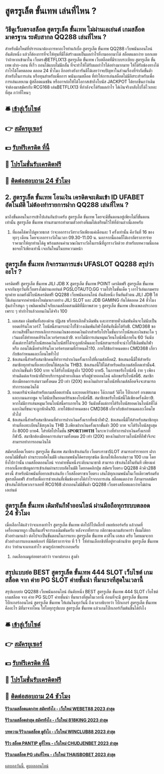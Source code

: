 # สูตรรูเล็ต ขั้นเทพ เล่นที่ไหน ?
## วิธีดูเว็บตรงสล็อต สูตรรูเล็ต ขั้นเทพ ไม่ผ่านเอเย่นต์ เกมสล็อตมาตรฐาน ระดับสากล QQ288 เล่นที่ไหน ?
สำหรับมือใหม่ที่ปรารถนาต้องการหาอะไรทำแก้เบื่อ สูตรรูเล็ต ขั้นเทพ QQ288 เว็บพนันออนไลน์ อันดับหนึ่ง แล้วก็ต้องการที่จะให้ทุนที่มีได้สร้างผลเป็นผลกำไรที่งามออกมาได้ สล็อตแตกง่าย บอกเลยว่าถ้าหากเข้ามาใน เว็บตรงBETFLIX13 สูตรรูเล็ต ขั้นเทพ เว็บสล็อตที่มีระบบระเบียบ สูตรรูเล็ต ขั้นเทพ ฝาก-ถอน ที่เร็ว ถอนได้แบบไม่มีกลั้น ที่จะทำให้ได้รับผลกำไรได้อย่างมากมาย ให้ได้รับช่องทางได้กำไรได้โดยตลอด ตลอด 24 ชั่วโมง อีกอย่างยังการันตีได้เลยว่าจบปัญหาในส่วนเรื่องที่จำกัดขั้นต่ำสำหรับในการเล่น หรือทุนสำหรับเพื่อการ พนันเกมสล็อต ที่ทำให้การเล่นสล็อตไม่มีอิสระสำหรับเพื่อการเล่นเลยเกม ตู้สล็อตแมชชีน หรืออาจก่อให้ได้โอกาสเข้าถึงโบนัส JACKPOT ได้ยากขึ้นกว่าเดิม จำต้องมาสมัครกับ RCG168 เล่นBETFLIX13 ที่กำลังจะได้รับผลกำไร ได้เงินจริงกลับไปได้ไวเยอะที่สุด กว่าที่ไหนๆ

## 🛎 [เข้าสู่เว็บไซต์](https://bit.ly/3SdLNi2)
## 👉 [สมัครยูเซอร์](https://bit.ly/3SdLNi2)
## 💵 [รับฟรีเครดิต ที่นี้](https://bit.ly/3dyRKHj)
## 👑 [โปรโมชั่นรับเครดิตฟรี](https://bit.ly/3dyRKHj)
## 📱 [ติดต่อสอบถาม 24 ชัวโมง](https://bit.ly/3dyRKHj)

## 2. สูตรรูเล็ต ขั้นเทพ โอนเงิน เครดิตจะเติมเข้า ID UFABET อัตโนมัติ ไม่ต้องทำรายการฝาก QQ288 เล่นที่ไหน ?
มาถึงขั้นตอนในการเข้าไปเล่นกันบ้างครับ สูตรรูเล็ต ขั้นเทพ โดยจะมีขั้นตอนอยู่เพียงไม่กี่ขั้นตอนเท่านั้น สูตรรูเล็ต ขั้นเทพ ท่านสามารถทำตามตัวอย่างที่ผมได้เตรียมไว้ให้ที่ด้านล่างนี้เลยครับ
1. ที่แอดได้พาไปดูหวยธกส ว่าจะออกรางวัลรางวัลเพียงแค่เดือนละ 1 ครั้งเท่านั้น คือวันที่ 16 ของทุกๆ เดือน โดยจะออกรางวัลในเวลา 09.30-11.00 น. นอกจากนี้แอดก็ได้เอาอัตราการจ่ายราคามาให้ทุกท่านได้ดู พร้อมสอนคำนวณเงินรางวัลในกรณีที่ถูกรางวัลด้วย สำหรับบทความนี้แอดขอจบไว้เพียงเท่านี้ เจอกันใหม่ในบทความหน้า

## สูตรรูเล็ต ขั้นเทพ กิจกรรมการแข่ง UFASLOT QQ288 สรุปว่าอะไร ?
เครดิตฟรี สูตรรูเล็ต ขั้นเทพ JILI JDB X สูตรรูเล็ต ขั้นเทพ POINT เครดิตฟรี สูตรรูเล็ต ขั้นเทพ แจกกันทุกวันที่เว็บตรงไม่ผ่านเอเย่นต์ PGSLOTAUTO.GG รวมโปรโมชั่นเด็ด ๆ เอาไว้เล่นเกมครบทุกค่าย แถมยังมีโบนัสเครดิตฟรี QQ288 เว็บพนันออนไลน์ อันดับหนึ่ง ยืนยันตัวตน JILI JDB ให้ใช้เล่นเกมจากค่ายน้องใหม่มาแรงอย่าง JILI SLOT และ JDB GAMING กันได้ตลอด 24 ชั่วโมง ลุ้นกำไรสนุก ๆ เพลิดเพลินใจกับเกมสล็อตสามมิติที่มีภาพสวย ๆ สูตรรูเล็ต ขั้นเทพ เสียงเพลงประกอบเพราะ ๆ ทำกำไรแล้วถอนเงินได้จริง 100
1. ผลเสมอ เดิมพันทั้งสองด้าน ปฏิเสธ หรือยกเลิกตั๋วเดิมพัน และการขายตั๋วเดิมพันคืนจะไม่นับเป็นยอดเทิร์นโอเวอร์7. โบนัสนี้สามารถนำไปใช้วางเดิมพันกีฬาได้ทันทีเมื่อได้รับ8. CMD368 ขอสงวนสิทธิ์ในการยกเลิกการถอนเงินของยอดเงินฝากสำหรับโปรโมชั่นบวกโบนัสและเงินชนะใด ๆ เว้นแต่ได้ทำยอดเทิร์นโอเวอร์ครบแล้ว9. หากไม่มีการเล่นหมุนเวียนโบนัสนี้ภายใน 60 วันนับตั้งแต่การได้รับโบนัสยอดเงินโบนัสที่ได้จะถูกหักคืนและโบนัสสามารถที่จะนำไปใช้เดิมพันกีฬาหรือ ถอนได้เมื่อทำเทิร์นโอเวอร์ครบตามที่กำหนดไว้10. ภายใต้ข้อกำหนดของ CMD368 เกี่ยวกับข้อกำหนดและเงื่อนไขทั่วไป
2. ข้อเสนอนี้สำหรับสมาชิกคนที่ทำการฝากเงินครั้งแรกไปที่เกมส์สล็อต2. ข้อเสนอนี้มีให้สำหรับสมาชิกทุกท่านที่ลงทะเบียนใช้สกุลเงิน THB3. ข้อเสนอนี้ใช้ได้สำหรับคลับเกมส์สล็อตเท่านั้น4. ฝากเงินขั้นต่ำ 500 บาท จะได้รับโบนัสสูงถึง 12000 บาท5. ในการขอรับโบนัสนี้ ง่าย ๆ เพียงท่านติดต่อเจ้าหน้าที่ฝ่ายบริการลูกค้าทางอีเมล หรือผู้ช่วยออนไลน์ คลิกขอรับโบนัสนี้6. สมาชิกต้องมียอดการเล่นรวมทั้งหมด 20 เท่า (20X) ของเงินฝากรวมโบนัสที่เกมส์สล็อตจึงจะสามารถทำการถอนเงินได้
3. ยอดเทริน์จะคิดสำหรับเกมสล็อตเท่านั้น และยอดเทิร์นของ โต๊ะเกมส์ วีดีโอ โป๊กเกอร์ อาเขตเกม และเกมฉลากขูด จะไม่นับเป็นยอดเทิร์นของโบนัสนี้8. สมาชิกขอรับโบนัสนี้ได้เพียงครั้งเดียว9. หากไม่มีการเล่นหมุนเวียนโบนัสนี้ครบภายใน 30 วันนับตั้งแต่การได้รับโบนัสยอดเงินโบนัสที่ได้และเงินที่ชนะจะถูกหักคืน10. ภายใต้ข้อกำหนดของ CMD368 เกี่ยวกับข้อกำหนดและเงื่อนไขทั่วไป
4. ข้อเสนอนี้สำหรับสมาชิกคนที่ทำการฝากเงินครั้งแรกที่หน้ากีฬา2. ข้อเสนอนี้มีให้สำหรับสมาชิกทุกท่านที่ลงทะเบียนใช้สกุลเงิน THB 3.เพียงฝากเงินครั้งแรกขั้นต่ำ 300 บาท จะได้รับโบนัสสูงสุดถึง 8000 บาท4. ใส่รหัสโปรโมชั่น 𝐒𝐏𝐎𝐑𝐓𝟏𝟎𝟎𝐓𝐇 ในระหว่างที่ทำการฝากเงินครั้งแรกที่กีฬา5. สมาชิกต้องมียอดการเล่นรวมทั้งหมด 20 เท่า (20X) ของเงินฝากรวมโบนัสที่กีฬาจึงจะสามารถทำการถอนเงินได้

สมัครสล็อตเว็บตรง สูตรรูเล็ต ขั้นเทพ สมาชิกเข้าเล่นกับ เว็บตรงราชาSLOT สามารถทำรายการ ฝากถอนไม่มีขั้นต่ำ ผ่านระบบอัตโนมัติ เล่นเกมพนันได้ครบทุกชนิด มีเกมให้เลือกเล่นรวม 100 เกม โดยยิ่งไปกว่านั้น เกมสล็อตออนไลน์ จากค่ายชั้นหนึ่งระดับนานาชาติ สามารถ เข้าเล่นได้ในทันที เพียงแค่กรอกเนื้อหาข้อมูลการเข้าเล่นผ่านระบบอัตโนมัติ โดยกดคลิกปุ่ม สมัครเว็บตรง QQ288 คิวคิว288 ตรงนี้ สำหรับนักพนันที่อยากเข้าเล่นกับ เว็บสล็อตราชาเว็บตรง เล่นได้ทุกเกมพนันในเว็บเดียวพร้อมรับ สูตรสล็อตฟรี สำหรับเพื่อการช่วยเล่นที่เพิ่มช่องทางได้กำไรจากการเล่น สล็อตแตกง่าย ก็สามารถสมัครเข้าเล่นได้กับพวกเราเลยที่ RCG168 ฝากถอนไม่มีขั้นต่ำ QQ288 เว็บตรงสล็อตแตกง่ายไม่ผ่านเอเย่นต์

## สูตรรูเล็ต ขั้นเทพ เดิมพันกีฬาออนไลน์ ผ่านมือถือทุกระบบตลอด 24 ชั่วโมง
เมื่อเลือกได้แล้วว่าจะแทงเท่าไร สูตรรูเล็ต ขั้นเทพ ต่อไปก็ไปคลิ๊กที่ เพลย์เยอร์ครับ แล้วกดที่เครื่องหมายถูก เป็นอันเสร็จการลงเดิมพันครับ
หลังจากที่ทราบ กติกาของเกมส์บาคาร่า ที่ผมได้ยกตัวอย่างมาแล้ว ต่อไปจะเป็นขั้นตอนในการแทง สูตรรูเล็ต ขั้นเทพ คาสิโน เอสเอ ครับ โดยผมจะยกตัวอย่างการแทงเพลย์เยอร์ ที่มีอัตราการจ่าย ที่ 1 1  ให้ท่านเลือกชิปที่อยู่ทางด้านซ้าย สูตรรูเล็ต ขั้นเทพ ล่าง ว่าท่านจะแทงเท่าไร ตามรูปภาพประกอบครับ
1. กดเลือกเมนูย่อยตรงคำว่า ราคาต่อรอง สูงต่ำ

## สรุปแบบย่อ BEST สูตรรูเล็ต ขั้นเทพ 444 SLOT เว็บไซต์ เกมสล็อต จาก ค่าย PG SLOT ค่ายชั้นนำ ที่มาแรงที่สุดในเวลานี้
สรุปแบบย่อ QQ288 เว็บพนันออนไลน์ อันดับหนึ่ง BEST สูตรรูเล็ต ขั้นเทพ 444 SLOT เว็บไซต์ เกมสล็อต จาก ค่าย PG SLOT ค่ายชั้นนำ ที่มาแรงที่สุดในเวลานี้ ก่อนที่จะมี สูตรรูเล็ต ขั้นเทพ โป๊กเกอร์ออนไลน์ สูตรรูเล็ต ขั้นเทพ ให้เล่นในทุกวันนี้ ถึงเวลาอธิบายว่า โป๊กเกอร์ สูตรรูเล็ต ขั้นเทพ คืออะไร มีที่มาจากไหน ไฮโลทุกรูปแบบ สูตรรูเล็ต ขั้นเทพ แล้วเกมโป๊กเกอร์เริ่มต้นขึ้นได้ยังไง

## 🛎 [เข้าสู่เว็บไซต์](https://bit.ly/3SdLNi2)
## 👉 [สมัครยูเซอร์](https://bit.ly/3SdLNi2)
## 💵 [รับฟรีเครดิต ที่นี้](https://bit.ly/3dyRKHj)
## 👑 [โปรโมชั่นรับเครดิตฟรี](https://bit.ly/3dyRKHj)
## 📱 [ติดต่อสอบถาม 24 ชัวโมง](https://bit.ly/3dyRKHj)

#### [รีวิวเกมสล็อตแตกง่าย สมัครยังไง - เว็บใหม่ WEBET88 2023 ล่าสุด](https://atom.io/themes/รีวิวเกมสล็อตแตกง่าย%20สมัครยังไง%20-%20เว็บใหม่%20webet88%202023%20ล่าสุด)
#### [รีวิวเกมสล็อตล่าสุด สมัครยังไง - เว็บใหม่ 818KING 2023 ล่าสุด](https://atom.io/themes/รีวิวเกมสล็อตล่าสุด%20สมัครยังไง%20-%20เว็บใหม่%20818king%202023%20ล่าสุด)
#### [บทความ รีวิวเกมสล็อต ดูยังไง - เว็บใหม่ WINCLUB88 2023 ล่าสุด](https://atom.io/themes/บทความ%20รีวิวเกมสล็อต%20ดูยังไง%20-%20เว็บใหม่%20winclub88%202023%20ล่าสุด)
#### [รีวิว สล็อต PANTIP ดูที่ไหน - เว็บใหม่ CHUDJENBET 2023 ล่าสุด](https://atom.io/themes/รีวิว%20สล็อต%20pantip%20ดูที่ไหน%20-%20เว็บใหม่%20chudjenbet%202023%20ล่าสุด)
#### [รีวิวเกมสล็อต PG เล่นที่ไหน - เว็บใหม่ THAISBOBET 2023 ล่าสุด](https://atom.io/themes/รีวิวเกมสล็อต%20pg%20เล่นที่ไหน%20-%20เว็บใหม่%20thaisbobet%202023%20ล่าสุด)

[ผลบอลวันนี้](https://siamsport.tv "ผลบอลวันนี้"), [ดูบอลออนไลน์](https://siamsport.tv/ดูบอลสด "ดูบอลออนไลน์")